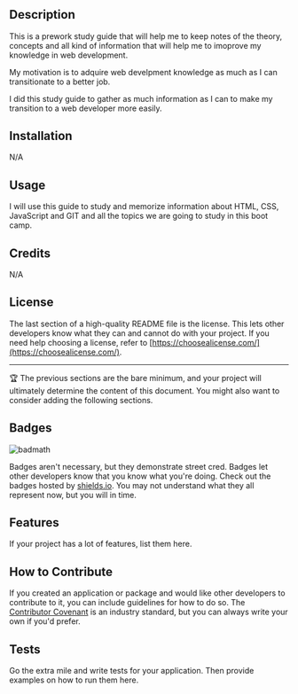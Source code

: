 # <Prework Study Guide Webpage>

## Description

This is a prework study guide that will help me to keep notes of the theory, concepts and all kind of information that will help me to imoprove my knowledge in web development. 

My motivation is to adquire web develpment knowledge as much as I can transitionate to a better job. 

I did this study guide to gather as much information as I can to make my transition to a web developer more easily. 

## Installation

N/A

## Usage

I will use this guide to study and memorize information about HTML, CSS, JavaScript and GIT and all the topics we are going to study in this boot camp.  


## Credits

N/A

## License

The last section of a high-quality README file is the license. This lets other developers know what they can and cannot do with your project. If you need help choosing a license, refer to [https://choosealicense.com/](https://choosealicense.com/).

---

🏆 The previous sections are the bare minimum, and your project will ultimately determine the content of this document. You might also want to consider adding the following sections.

## Badges

![badmath](https://img.shields.io/github/languages/top/nielsenjared/badmath)

Badges aren't necessary, but they demonstrate street cred. Badges let other developers know that you know what you're doing. Check out the badges hosted by [shields.io](https://shields.io/). You may not understand what they all represent now, but you will in time.

## Features

If your project has a lot of features, list them here.

## How to Contribute

If you created an application or package and would like other developers to contribute to it, you can include guidelines for how to do so. The [Contributor Covenant](https://www.contributor-covenant.org/) is an industry standard, but you can always write your own if you'd prefer.

## Tests

Go the extra mile and write tests for your application. Then provide examples on how to run them here.